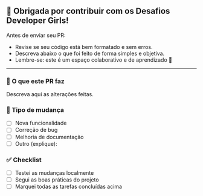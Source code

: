 ## 💜 Obrigada por contribuir com os Desafios Developer Girls!

Antes de enviar seu PR:
- Revise se seu código está bem formatado e sem erros.  
- Descreva abaixo o que foi feito de forma simples e objetiva.  
- Lembre-se: este é um espaço colaborativo e de aprendizado 💪  

---

### 📝 O que este PR faz
Descreva aqui as alterações feitas.

### 🧩 Tipo de mudança
- [ ] Nova funcionalidade
- [ ] Correção de bug
- [ ] Melhoria de documentação
- [ ] Outro (explique):

### ✅ Checklist
- [ ] Testei as mudanças localmente
- [ ] Segui as boas práticas do projeto
- [ ] Marquei todas as tarefas concluídas acima

